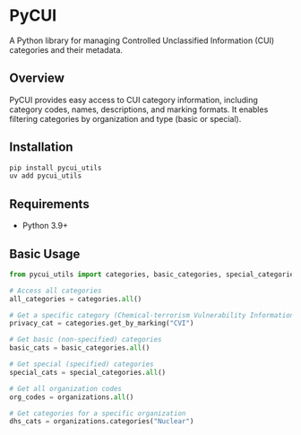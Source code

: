 # PyCUI

A Python library for managing Controlled Unclassified Information (CUI) categories and their metadata.

## Overview

PyCUI provides easy access to CUI category information, including category codes, names, descriptions, and marking formats. It enables filtering categories by organization and type (basic or special).

## Installation

```bash
pip install pycui_utils
uv add pycui_utils
```

## Requirements

- Python 3.9+

## Basic Usage

```python
from pycui_utils import categories, basic_categories, special_categories, organizations

# Access all categories
all_categories = categories.all()

# Get a specific category (Chemical-terrorism Vulnerability Information) marking
privacy_cat = categories.get_by_marking("CVI")

# Get basic (non-specified) categories
basic_cats = basic_categories.all()

# Get special (specified) categories
special_cats = special_categories.all()

# Get all organization codes
org_codes = organizations.all()

# Get categories for a specific organization
dhs_cats = organizations.categories("Nuclear")
```
